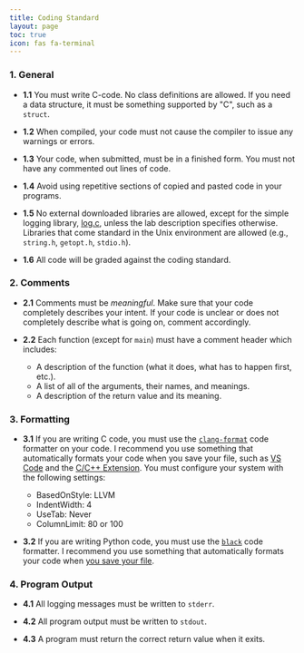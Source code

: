 ```yaml
---
title: Coding Standard
layout: page
toc: true
icon: fas fa-terminal
---
```


### 1. General

* **1.1** You must write C-code. No class definitions are allowed. If you need a data structure, it must be something supported by "C", such as a `struct`.

* **1.2** When compiled, your code must not cause the compiler to issue any warnings or errors.

* **1.3** Your code, when submitted, must be in a finished form. You must not have any commented out lines of code.

* **1.4** Avoid using repetitive sections of copied and pasted code in your programs.

* **1.5** No external downloaded libraries are allowed, except for the simple logging library, [log.c](https://github.com/rxi/log.c), unless the lab description specifies otherwise. Libraries that come standard in the Unix environment are allowed (e.g., `string.h`, `getopt.h`, `stdio.h`). 

* **1.6** All code will be graded against the coding standard.

### 2. Comments
* **2.1** Comments must be _meaningful_. Make sure that your code completely describes your intent. If your code is unclear or does not completely describe what is going on, comment accordingly.

* **2.2** Each function (except for `main`) must have a comment header which includes:
    - A description of the function (what it does, what has to happen first, etc.).
    - A list of all of the arguments, their names, and meanings.
    - A description of the return value and its meaning.

### 3. Formatting
* **3.1** If you are writing C code, you must use the [`clang-format`](https://clang.llvm.org/docs/ClangFormat.html) code formatter on your code. I recommend you use something that automatically formats your code when you save your file, such as [VS Code](https://code.visualstudio.com) and the [C/C++ Extension](https://github.com/Microsoft/vscode-cpptools). You must configure your system with the following settings:
    - BasedOnStyle: LLVM
    - IndentWidth: 4
    - UseTab: Never
    - ColumnLimit: 80 or 100

* **3.2** If you are writing Python code, you must use the [`black`](https://github.com/psf/black) code formatter. I recommend you use something that automatically formats your code when [you save your file](https://dev.to/adamlombard/how-to-use-the-black-python-code-formatter-in-vscode-3lo0).

### 4. Program Output
* **4.1** All logging messages must be written to `stderr`.

* **4.2** All program output must be written to `stdout`.

* **4.3** A program must return the correct return value when it exits.
